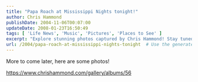 ```yaml
---
title: "Papa Roach at Mississippi Nights tonight!"
author: Chris Hammond
publishDate: 2004-11-06T00:07:00
updateDate: 2008-01-23T16:50:49
tags: [ 'Life News', 'Music', 'Pictures', 'Places to See' ]
excerpt: "Explore stunning photos captured by Chris Hammond! Stay tuned for more exciting content coming your way. 📸 #photography #ChrisHammond #photoalbum"
url: /2004/papa-roach-at-mississippi-nights-tonight  # Use the generated URL with year
---
```

<P>More to come later, here are some photos!</P> <P><A href="https://www.chrishammond.com/gallery/albums/56">https://www.chrishammond.com/gallery/albums/56</a></p>

